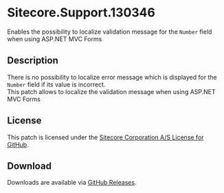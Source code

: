 # Sitecore.Support.130346
Enables the possibility to localize validation message for the `Number` field when using ASP.NET MVC Forms

## Description
There is no possibility to localize error message which is displayed for the `Number` field if its value is incorrect.<br/>
This patch allows to localize the validation message when using ASP.NET MVC Forms

## License  
This patch is licensed under the [Sitecore Corporation A/S License for GitHub](https://github.com/sitecoresupport/Sitecore.Support.130346/blob/master/LICENSE).  

## Download  
Downloads are available via [GitHub Releases](https://github.com/sitecoresupport/Sitecore.Support.130346/releases).  
